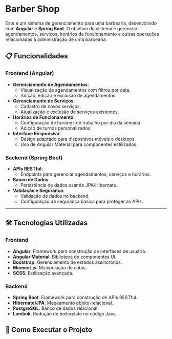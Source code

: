 # Barber Shop

Este é um sistema de gerenciamento para uma barbearia, desenvolvido com **Angular** e **Spring Boot**. O objetivo do sistema é gerenciar agendamentos, serviços, horários de funcionamento e outras operações relacionadas à administração de uma barbearia.

## 📋 Funcionalidades

### **Frontend (Angular)**  
 
- **Gerenciamento de Agendamentos**:
  - Visualização de agendamentos com filtros por data.
  - Adição, edição e exclusão de agendamentos.
- **Gerenciamento de Serviços**:
  - Cadastro de novos serviços.
  - Atualização e exclusão de serviços existentes.
- **Horários de Funcionamento**:
  - Configuração de horários de trabalho por dia da semana.
  - Adição de turnos personalizados.
- **Interface Responsiva**:
  - Design adaptado para dispositivos móveis e desktops.
  - Uso de Angular Material para componentes estilizados.

### **Backend (Spring Boot)**
- **APIs RESTful**:
  - Endpoints para gerenciar agendamentos, serviços e horários.
- **Banco de Dados**:
  - Persistência de dados usando JPA/Hibernate.
- **Validação e Segurança**:
  - Validação de dados no backend.
  - Configuração de segurança básica para proteger as APIs.

---

## 🛠️ Tecnologias Utilizadas

### **Frontend**
- **Angular**: Framework para construção de interfaces de usuário.
- **Angular Material**: Biblioteca de componentes UI.
- **Bootstrap**: Gerenciamento de estados assíncronos.
- **Moment.js**: Manipulação de datas.
- **SCSS**: Estilização avançada.

### **Backend**
- **Spring Boot**: Framework para construção de APIs RESTful.
- **Hibernate/JPA**: Mapeamento objeto-relacional.
- **PostgreSQL**: Banco de dados relacional.
- **Lombok**: Redução de boilerplate no código Java.

## 🚀 Como Executar o Projeto
